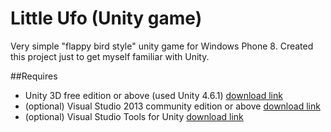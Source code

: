 Little Ufo (Unity game)
=================

Very simple "flappy bird style" unity game for Windows Phone 8.
Created this project just to get myself familiar with Unity.


##Requires

* Unity 3D free edition or above (used Unity 4.6.1) [download link](http://unity3d.com/unity/download)
* (optional) Visual Studio 2013 community edition or above [download link](http://www.visualstudio.com/en-us/products/visual-studio-community-vs.aspx)
* (optional) Visual Studio Tools for Unity [download link](http://unityvs.com/)